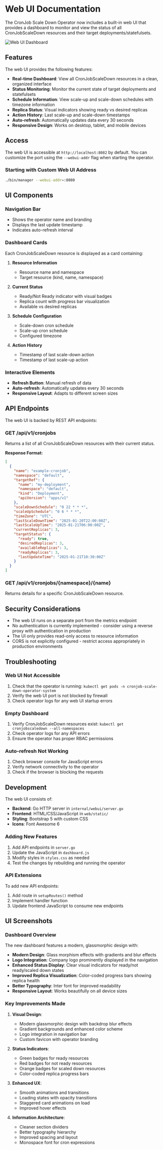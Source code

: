 # Web UI Documentation

The CronJob Scale Down Operator now includes a built-in web UI that provides a dashboard to monitor and view the status of all CronJobScaleDown resources and their target deployments/statefulsets.

![Web UI Dashboard](./images/web-ui.png)

## Features

The web UI provides the following features:

- **Real-time Dashboard**: View all CronJobScaleDown resources in a clean, organized interface
- **Status Monitoring**: Monitor the current state of target deployments and statefulsets
- **Schedule Information**: View scale-up and scale-down schedules with timezone information
- **Replica Status**: Visual indicators showing ready vs desired replicas
- **Action History**: Last scale-up and scale-down timestamps
- **Auto-refresh**: Automatically updates data every 30 seconds
- **Responsive Design**: Works on desktop, tablet, and mobile devices

## Access

The web UI is accessible at `http://localhost:8082` by default. You can customize the port using the `--webui-addr` flag when starting the operator.

### Starting with Custom Web UI Address

```bash
./bin/manager --webui-addr=:8080
```

## UI Components

### Navigation Bar
- Shows the operator name and branding
- Displays the last update timestamp
- Indicates auto-refresh interval

### Dashboard Cards
Each CronJobScaleDown resource is displayed as a card containing:

1. **Resource Information**
   - Resource name and namespace
   - Target resource (kind, name, namespace)

2. **Current Status**
   - Ready/Not Ready indicator with visual badges
   - Replica count with progress bar visualization
   - Available vs desired replicas

3. **Schedule Configuration**
   - Scale-down cron schedule
   - Scale-up cron schedule  
   - Configured timezone

4. **Action History**
   - Timestamp of last scale-down action
   - Timestamp of last scale-up action

### Interactive Elements
- **Refresh Button**: Manual refresh of data
- **Auto-refresh**: Automatically updates every 30 seconds
- **Responsive Layout**: Adapts to different screen sizes

## API Endpoints

The web UI is backed by REST API endpoints:

### GET /api/v1/cronjobs
Returns a list of all CronJobScaleDown resources with their current status.

**Response Format:**
```json
[
  {
    "name": "example-cronjob",
    "namespace": "default",
    "targetRef": {
      "name": "my-deployment",
      "namespace": "default", 
      "kind": "Deployment",
      "apiVersion": "apps/v1"
    },
    "scaleDownSchedule": "0 22 * * *",
    "scaleUpSchedule": "0 6 * * *",
    "timeZone": "UTC",
    "lastScaleDownTime": "2025-01-20T22:00:00Z",
    "lastScaleUpTime": "2025-01-21T06:00:00Z",
    "currentReplicas": 3,
    "targetStatus": {
      "ready": true,
      "desiredReplicas": 3,
      "availableReplicas": 3,
      "readyReplicas": 3,
      "lastUpdateTime": "2025-01-21T10:30:00Z"
    }
  }
]
```

### GET /api/v1/cronjobs/{namespace}/{name}
Returns details for a specific CronJobScaleDown resource.

## Security Considerations

- The web UI runs on a separate port from the metrics endpoint
- No authentication is currently implemented - consider using a reverse proxy with authentication in production
- The UI only provides read-only access to resource information
- CORS is not explicitly configured - restrict access appropriately in production environments

## Troubleshooting

### Web UI Not Accessible
1. Check that the operator is running: `kubectl get pods -n cronjob-scale-down-operator-system`
2. Verify the web UI port is not blocked by firewall
3. Check operator logs for any web UI startup errors

### Empty Dashboard
1. Verify CronJobScaleDown resources exist: `kubectl get cronjobscaledown --all-namespaces`
2. Check operator logs for any API errors
3. Ensure the operator has proper RBAC permissions

### Auto-refresh Not Working
1. Check browser console for JavaScript errors
2. Verify network connectivity to the operator
3. Check if the browser is blocking the requests

## Development

The web UI consists of:
- **Backend**: Go HTTP server in `internal/webui/server.go`
- **Frontend**: HTML/CSS/JavaScript in `web/static/`
- **Styling**: Bootstrap 5 with custom CSS
- **Icons**: Font Awesome 6

### Adding New Features
1. Add API endpoints in `server.go`
2. Update the JavaScript in `dashboard.js`
3. Modify styles in `styles.css` as needed
4. Test the changes by rebuilding and running the operator

### API Extensions
To add new API endpoints:
1. Add route in `setupRoutes()` method
2. Implement handler function
3. Update frontend JavaScript to consume new endpoints

## UI Screenshots

### Dashboard Overview
The new dashboard features a modern, glassmorphic design with:

- **Modern Design**: Glass morphism effects with gradients and blur effects
- **Logo Integration**: Company logo prominently displayed in the navigation
- **Enhanced Status Display**: Clear visual indicators for ready/not ready/scaled down states
- **Improved Replica Visualization**: Color-coded progress bars showing replica health
- **Better Typography**: Inter font for improved readability
- **Responsive Layout**: Works beautifully on all device sizes

### Key Improvements Made

1. **Visual Design**:
   - Modern glassmorphic design with backdrop blur effects
   - Gradient backgrounds and enhanced color scheme
   - Logo integration in navigation bar
   - Custom favicon with operator branding

2. **Status Indicators**:
   - Green badges for ready resources
   - Red badges for not ready resources  
   - Orange badges for scaled down resources
   - Color-coded replica progress bars

3. **Enhanced UX**:
   - Smooth animations and transitions
   - Loading states with opacity transitions
   - Staggered card animations on load
   - Improved hover effects

4. **Information Architecture**:
   - Cleaner section dividers
   - Better typography hierarchy
   - Improved spacing and layout
   - Monospace font for cron expressions
